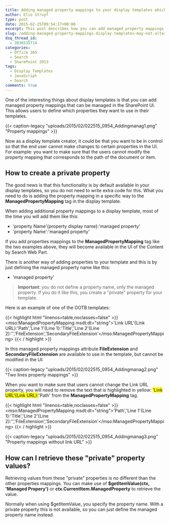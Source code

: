 ```yaml
---
title: Adding managed property mappings to your display templates which may not be altered
author: Elio Struyf
type: post
date: 2015-02-25T09:54:17+00:00
excerpt: This post describes how you can add managed property mappings to your display template that cannot be altered in the UI of the Content by Search Web Part.
slug: /adding-managed-property-mappings-display-templates-may-not-altered/
dsq_thread_id:
  - 3836535714
categories:
  - Office 365
  - Search
  - SharePoint 2013
tags:
  - Display Templates
  - JavaScript
  - Search
comments: true
---
```


One of the interesting things about display templates is that you can add managed property mappings that can be managed in the SharePoint UI. This allows users to define which properties they want to use in their templates.

{{< caption-legacy "uploads/2015/02/022515_0954_Addingmanag1.png" "Property mappings" >}}

Now as a display template creator, it could be that you want to be in control so that the end user cannot make changes to certain properties in the UI. For example: you want to make sure that the users cannot modify the property mapping that corresponds to the path of the document or item.

## How to create a private property

The good news is that this functionality is by default available in your display templates, so you do not need to write extra code for this. What you need to do is adding the property mapping in a specific way to the **ManagedPropertyMapping** tag in the display template.

When adding additional property mappings to a display template, most of the time you will add them like this:

*   'property Name'{property display name}:'managed property'
*   'property Name':'managed property'

If you add properties mappings to the **ManagedPropertyMapping** tag like the two examples above, they will become available in the UI of the Content by Search Web Part.

There is another way of adding properties to your template and this is by just defining the managed property name like this:

*   'managed property'

> **Important**: you do not define a property name, only the managed property. If you do it like this, you create a "private" property for your template.

Here is an example of one of the OOTB templates:

{{< highlight html "linenos=table,noclasses=false" >}}
<mso:ManagedPropertyMapping msdt:dt="string">'Link URL'{Link URL}:'Path','Line 1'{Line 1}:'Title','Line 2'{Line 2}:'','FileExtension','SecondaryFileExtension'</mso:ManagedPropertyMapping>
{{< / highlight >}}

In this managed property mappings attribute **FileExtension** and **SecondaryFileExtension** are available to use in the template, but cannot be modified in the UI:

{{< caption-legacy "uploads/2015/02/022515_0954_Addingmanag2.png" "Two lines property mappings" >}}

When you want to make sure that users cannot change the Link URL property, you will need to remove the text that is highlighted in yellow: <span style="background-color: yellow;">'Link URL'{Link URL}:</span>'Path' from the **ManagedPropertyMapping** tag.

{{< highlight html "linenos=table,noclasses=false" >}}
<mso:ManagedPropertyMapping msdt:dt="string">'Path','Line 1'{Line 1}:'Title','Line 2'{Line 2}:'','FileExtension','SecondaryFileExtension'</mso:ManagedPropertyMapping>
{{< / highlight >}}

{{< caption-legacy "uploads/2015/02/022515_0954_Addingmanag3.png" "Property mappings without link URL" >}}

## How can I retrieve these "private" property values?

Retrieving values from these "private" properties is no different than the other properties mappings. You can make use of **$getItemValue(ctx, 'Managed Propery')** or **ctx.CurrentItem.ManagedProperty** to retrieve the value.

Normally when using $getItemValue, you specify the property name. With a private property this is not available, so you can just define the managed property name instead.